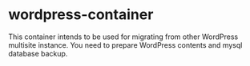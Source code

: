 # wordpress-container
This container intends to be used for migrating from other WordPress multisite instance.
You need to prepare WordPress contents and mysql database backup.
